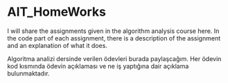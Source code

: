 # AIT_HomeWorks

I will share the assignments given in the algorithm analysis course here. In the code part of each assignment, there is a description of the assignment and an explanation of what it does.

Algoritma analizi dersinde verilen ödevleri burada paylaşcağım.
Her ödevin kod kısmında ödevin açıklaması ve ne iş yaptığına dair açıklama bulunmaktadır.
